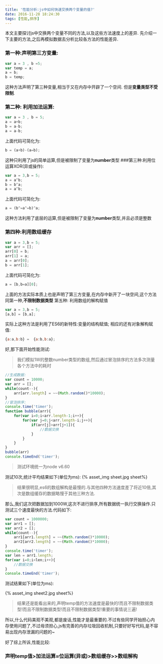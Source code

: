 ```yaml
---
title: '性能分析:js中如何快速交换两个变量的值?'
date: 2016-11-28 18:24:30
tags: [性能,排序]
---
```


本文主要探讨js中交换两个变量不同的方法,以及这些方法速度上的差异.
先介绍一下主要的方法,之后再模拟数据去分析比较各方法的性能差异.

### 第一种:声明第三方变量:
```javascript
var a = 3 , b =5;
var temp = a;
a = b;
b = temp;
```
这种方法声明了第三种变量,相当于又在内存中开辟了一个空间.
但是**变量类型不受限制**.
### 第二种: 利用加法运算:
```javascript
var a = 3 , b = 5;
a = a+b;
b = a-b;
a = a-b;
```
上面代码可简化为:
```javascript
b = (a+b)-(a=b);
```
这种只利用了js的简单运算,但是被限制了变量为**number**类型
###第三种:利用位运算XOR(异或操作):
```javascript
var a = 3,b = 5;
a = a^b;
b = b^a;
a = a^b;
```
上面代码可简化为:
```javascript
a = (b^=a^=b)^a;
```
这种方法利用了底层的运算,但是被限制了变量为**number**类型,并且必须是整数
### 第四种:利用数组缓存
```javascript
var a = 3,b = 5;
var arr = [];
arr[0] = b;
arr[1] = a;
a = arr[0];
b = arr[1];
```
上面代码可简化为:
```javascript
a = [b,b=a][0];
```
上面的方法实际本质上也是声明了第三方变量,在内存中新开了一块空间,这个方法同第一种,**不限制数据类型**
第五种: 利用数组的解构赋值
```javascript
var a = 3,b = 5;
[a,b] = [b,a];
```
实际上这种方法是利用了ES6的新特性:变量的结构赋值;
相应的还有对象解构赋值:
```javascript
{a:a,b:b} =  {a:b,b:a};
```
好,那下面开始性能测试:
>我们模拟1W的整数number类型的数组,然后通过冒泡排序的方法多次测量各个方法中的耗时

```javascript
//生成数据:
var count = 10000;
var arr = [];
while(count--){
	arr[arr.length] = ~~(Math.random()*10000);
}
//冒泡排序:
console.time('timer');
function bubble(arr){
	for(var i=0;i<arr.length-1;i++){
		for(var j=0;j<arr.length-i;j++){
			if(arr[j]>arr[j+1]){
				//数据交换
			}
		}
	}
}
bubble(arr)
console.timeEnd('timer');
```
>测试环境统一为node v6.60

测试10次,统计平均结果如下(单位为ms):
{% asset_img sheet.jpg sheet%}

> 结果很明显,es6的数组解构是最慢的.与其他四种方法速度差了将近10倍,其次是数组缓存的数据略慢于其他三种方法.

那么,我们这次把数据加到1000W,这次不进行排序,所有数据统一执行交换操作.只测试三个速度最快的方法.代码如下:

```javascript
var count = 1000000;
var arr1 = [];
var arr2 = [];
while(count--){
	arr1[arr1.length] = ~~(Math.random()*10000);
	arr2[arr2.length] = ~~(Math.random()*10000);
}
console.time('timer');
var len = arr1.length;
for(var i=0;i<len;i++){
	//数据交换
}
console.timeEnd('timer');
```
测试结果如下(单位为ms):

{% asset_img sheet2.jpg sheet%}

> 结果还是能看出来的,声明temp值的方法速度是最快的!而且不限制数据类型!而且不限制数据类型!而且不限制数据类型!重要的事情说三遍!

所以,什么代码美观不美观,都是废话,性能才是最重要的.不过有些同学开始担心内存使用问题了,不过毋须担心,js有完善的内存垃圾回收机制,只要好好写代码,是不容易出现内存泄漏的问题的~

好了综上所诉,性能比较:

### **声明temp值>加法运算≈位运算(异或)>数组缓存>>数组解构**










